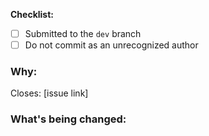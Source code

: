 <!-- PULL REQUEST TEMPLATE -->
<!-- (Update "[ ]" to "[x]" to check a box) -->

**Checklist:**

- [ ] Submitted to the `dev` branch
- [ ] Do not commit as an unrecognized author

### Why:

Closes: [issue link]

<!--
- If there's an existing issue for your change, please link to it.
-->

### What's being changed:

<!--  -->
